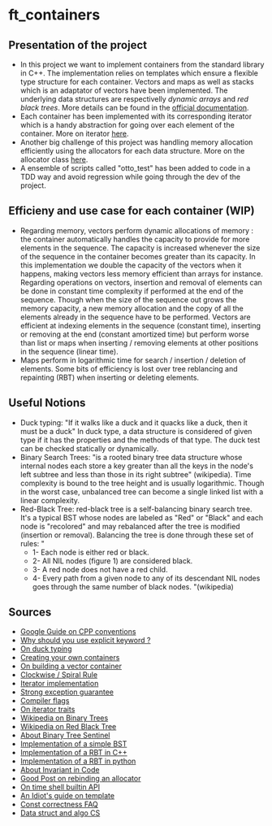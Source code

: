 # ft_containers
## Presentation of the project
* In this project we want to implement containers from the standard library in C++. The implementation relies on templates which ensure a flexible type structure for each container.
Vectors and maps as well as stacks which is an adaptator of vectors have been implemented. The underlying data structures are respectivelly *dynamic arrays* and *red black trees*. More details can be found in the [official documentation](https://cplusplus.com/reference/stl/).  
* Each container has been implemented with its corresponding iterator which is a handy abstraction for going over each element of the container. More on iterator [here](https://cplusplus.com/reference/iterator/).  
* Another big challenge of this project was handling memory allocation efficiently using the allocators for each data structure. More on the allocator class [here](https://cplusplus.com/reference/memory/allocator/).  
* A ensemble of scripts called "otto_test" has been added to code in a TDD way and avoid regression while going through the dev of the project.    
## Efficieny and use case for each container (WIP)
* Regarding memory, vectors perform dynamic allocations of memory : the container automatically handles the capacity to provide for more elements in the sequence. The capacity is increased whenever the size of the sequence in the container becomes greater than its capacity. In this implementation we double the capacity of the vectors when it happens, making vectors less memory efficient than arrays for instance.  
Regarding operations on vectors, insertion and removal of elements can be done in constant time complexity if performed at the end of the sequence. Though when the size of the sequence out grows the memory capacity, a new memory allocation and the copy of all the elements already in the sequence have to be performed. Vectors are efficient at indexing elements in the sequence (constant time), inserting or removing at the end (constant amortized time) but perform worse than list or maps when inserting / removing elements at other positions in the sequence (linear time).  
* Maps perform in logarithmic time for search / insertion / deletion of elements. Some bits of efficiency is lost over tree reblancing and repainting (RBT) when inserting or deleting elements.  
## Useful Notions
* Duck typing: "If it walks like a duck and it quacks like a duck, then it must be a duck" In duck type, a data structure is considered of given type if it has the properties and the methods of that type. The duck test can be checked statically or dynamically.
* Binary Search Trees: "is a rooted binary tree data structure whose internal nodes each store a key greater than all the keys in the node's left subtree and less than those in its right subtree" (wikipedia). Time complexity is bound to the tree height and is usually logarithmic. Though in the worst case, unbalanced tree can become a single linked list with a linear complexity.
* Red-Black Tree: red-black tree is a self-balancing binary search tree. It's a typical BST whose nodes are labeled as "Red" or "Black" and each node is "recolored" and may rebalanced after the tree is modified (insertion or removal). Balancing the tree is done through these set of rules:
"
  * 1- Each node is either red or black. 
  * 2- All NIL nodes (figure 1) are considered black. 
  * 3- A red node does not have a red child. 
  * 4- Every path from a given node to any of its descendant NIL nodes goes through the same number of black nodes.
"(wikipedia)   

## Sources
* [Google Guide on CPP conventions](https://google.github.io/styleguide/cppguide.html)
* [Why should you use explicit keyword ?](https://google.github.io/styleguide/cppguide.html#Implicit_Conversions)
* [On duck typing](https://en.wikipedia.org/wiki/Duck_typing)
* [Creating your own containers](https://stdcxx.apache.org/doc/stdlibug/16-3.html)
* [On building a vector container](https://medium.com/@vgasparyan1995/how-to-write-an-stl-compatible-container-fc5b994462c6)
* [Clockwise / Spiral Rule](http://c-faq.com/decl/spiral.anderson.html)
* [Iterator implementation](https://stackoverflow.com/questions/3582608/how-to-correctly-implement-custom-iterators-and-const-iterators)
* [Strong exception guarantee](https://stackoverflow.com/questions/12137555/strong-exception-guarantee-vs-basic-exception-guarantee)
* [Compiler flags](https://gcc.gnu.org/onlinedocs/gcc-11.2.0/gcc/Overall-Options.html#Overall-Options)
* [On iterator traits](https://www.fluentcpp.com/2018/05/08/std-iterator-deprecated/)
* [Wikipedia on Binary Trees](https://en.wikipedia.org/wiki/Binary_search_tree)
* [Wikipedia on Red Black Tree](https://en.wikipedia.org/wiki/Red%E2%80%93black_tree)
* [About Binary Tree Sentinel](https://en.wikipedia.org/wiki/Sentinel_node#Search_in_a_binary_tree)
* [Implementation of a simple BST](https://hurna.io/fr/academy/data_structures/bst.html)
* [Implementation of a RBT in C++](https://www.programiz.com/dsa/red-black-tree)
* [Implementation of a RBT in python](https://brilliant.org/wiki/red-black-tree/)
* [About Invariant in Code](https://en.wikipedia.org/wiki/Loop_invariant)
* [Good Post on rebinding an allocator](https://stackoverflow.com/questions/14148756/what-does-template-rebind-do)
* [On time shell builtin API](https://stackoverflow.com/questions/556405/what-do-real-user-and-sys-mean-in-the-output-of-time1/556411#556411)
* [An Idiot's guide on template](https://www.codeproject.com/articles/257589/an-idiots-guide-to-cplusplus-templates-part-1)
* [Const correctness FAQ](https://isocpp.org/wiki/faq/const-correctness)
* [Data struct and algo CS](https://github.com/gibsjose/cpp-cheat-sheet/blob/master/Data%20Structures%20and%20Algorithms.md)

